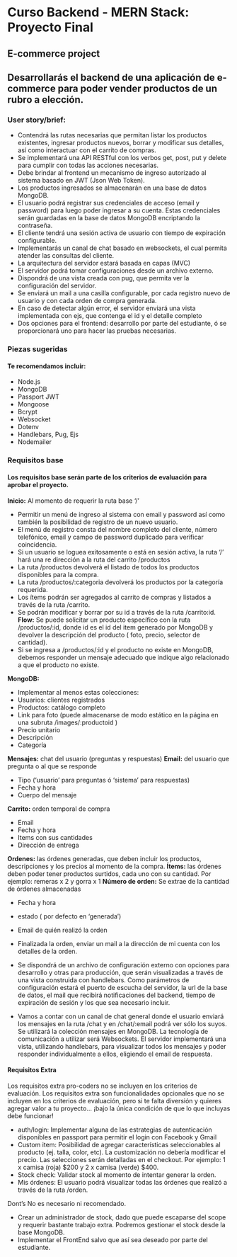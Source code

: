 # Curso Backend - MERN Stack: Proyecto Final
## E-commerce project
## Desarrollarás el backend de una aplicación de e-commerce para poder vender productos de un rubro a elección.
### User story/brief: 

- Contendrá las rutas necesarias que permitan listar los productos existentes, ingresar productos nuevos, borrar y modificar sus detalles, así como interactuar con el carrito de compras.
- Se implementará una API RESTful con los verbos get, post, put y delete para cumplir con todas las acciones necesarias.
- Debe brindar al frontend un mecanismo de ingreso autorizado al sistema basado en JWT (Json Web Token). 
- Los productos ingresados se almacenarán en una base de datos MongoDB. 
- El usuario podrá registrar sus credenciales de acceso (email y password) para luego poder ingresar a su cuenta. Estas credenciales serán guardadas en la base de datos MongoDB encriptando la contraseña.
- El cliente tendrá una sesión activa de usuario con tiempo de expiración configurable.
- Implementarás un canal de chat basado en websockets, el cual permita atender las consultas del cliente.
- La arquitectura del servidor estará basada en capas (MVC)
- El servidor podrá tomar configuraciones desde un archivo externo.
- Dispondrá de una vista creada con pug, que permita ver la configuración del servidor.
- Se enviará un mail a una casilla configurable, por cada registro nuevo de usuario y con cada orden de compra generada.
- En caso de detectar algún error, el servidor enviará una vista implementada con ejs, que contenga el id y el detalle completo
- Dos opciones para el frontend: desarrollo por parte del estudiante, ó se proporcionará uno para hacer las pruebas necesarias.

### Piezas sugeridas
#### Te recomendamos incluir:
- Node.js
- MongoDB
- Passport JWT
- Mongoose
- Bcrypt
- Websocket
- Dotenv
- Handlebars, Pug, Ejs
- Nodemailer
### Requisitos base
#### Los requisitos base serán parte de los criterios de evaluación para aprobar el proyecto.
**Inicio:** Al momento de requerir la ruta base ‘/’
- Permitir un menú de ingreso al sistema con email y password así como también la posibilidad de registro de un nuevo usuario.
- El menú de registro consta del nombre completo del cliente, número telefónico, email y campo de password duplicado para verificar coincidencia.
- Si un usuario se loguea exitosamente o está en sesión activa, la ruta ‘/’ hará una re dirección a la ruta del carrito /productos 
- La ruta /productos devolverá el listado de todos los productos disponibles para la compra.
- La ruta /productos/:categoria devolverá los productos por la categoría requerida.
- Los ítems podrán ser agregados al carrito de compras y listados a través de la ruta /carrito.
- Se podrán modificar y borrar por su id a través de la ruta /carrito:id.
**Flow:** Se puede solicitar un producto específico con la ruta /productos/:id, donde id es el id del item generado por MongoDB y devolver la descripción del producto ( foto, precio, selector de cantidad).
- Si se ingresa a /productos/:id y el producto no existe en MongoDB, debemos responder un mensaje adecuado que indique algo relacionado a que el producto no existe.

**MongoDB:**
- Implementar al menos estas colecciones:
- Usuarios: clientes registrados
- Productos: catálogo completo
- Link para foto (puede almacenarse de modo estático en la página en una subruta /images/:productoid )
- Precio unitario
- Descripción
- Categoría

**Mensajes:** chat del usuario (preguntas y respuestas)
**Email:** del usuario que pregunta o al que se responde
- Tipo (‘usuario’ para preguntas ó ‘sistema’ para respuestas)
- Fecha y hora
- Cuerpo del mensaje

**Carrito:** orden temporal de compra
- Email
- Fecha y hora
- Items con sus cantidades
- Dirección de entrega

**Ordenes:** las órdenes generadas, que deben incluir los productos, descripciones y los precios al momento de la compra. 
**Ítems:**  las órdenes deben poder tener productos surtidos, cada uno con su cantidad. Por ejemplo: remeras x 2 y gorra x 1
**Número de orden:** Se extrae de la cantidad de órdenes almacenadas
- Fecha y hora
- estado ( por defecto en ‘generada’)
- Email de quién realizó la orden

- Finalizada la orden, enviar un mail a la dirección de mi cuenta con los detalles de la orden.
- Se dispondrá de un archivo de configuración externo con opciones para desarrollo y otras para producción, que serán visualizadas a través de una vista construida con handlebars. Como parámetros de configuración estará el puerto de escucha del servidor, la url de la base de datos, el mail que recibirá notificaciones del backend, tiempo de expiración de sesión y los que sea necesario incluir.
- Vamos a contar con un canal de chat general donde el usuario enviará los mensajes en la ruta /chat y en /chat/:email podrá ver sólo los suyos. Se utilizará la colección mensajes en MongoDB.  La tecnología de comunicación a utilizar será Websockets. El servidor implementará una vista, utilizando handlebars, para visualizar todos los mensajes y poder responder individualmente a ellos, eligiendo el email de respuesta.


#### Requisitos Extra
Los requisitos extra pro-coders no se incluyen en los criterios de evaluación.
Los requisitos extra son funcionalidades opcionales que no se incluyen en los criterios de evaluación, pero si te falta diversión y quieres agregar valor a tu proyecto... ¡bajo la única condición de que lo que incluyas debe funcionar!

- auth/login: Implementar alguna de las estrategias de autenticación disponibles en passport para permitir el login con Facebook y Gmail
- Custom item: Posibilidad de agregar características seleccionables al producto (ej. talla, color, etc). La customización no debería modificar el precio. Las selecciones serán detalladas en el checkout. Por ejemplo: 1 x camisa (roja) $200 y 2 x camisa (verde) $400.
- Stock check: Validar stock al momento de intentar generar la orden.
- Mis órdenes: El usuario podrá visualizar todas las órdenes que realizó a través de la ruta /orden.

Dont’s
No es necesario ni recomendado.
- Crear un administrador de stock, dado que puede escaparse del scope y requerir bastante trabajo extra. Podremos gestionar el stock desde la base MongoDB.
- Implementar el FrontEnd salvo que así sea deseado por parte del estudiante.